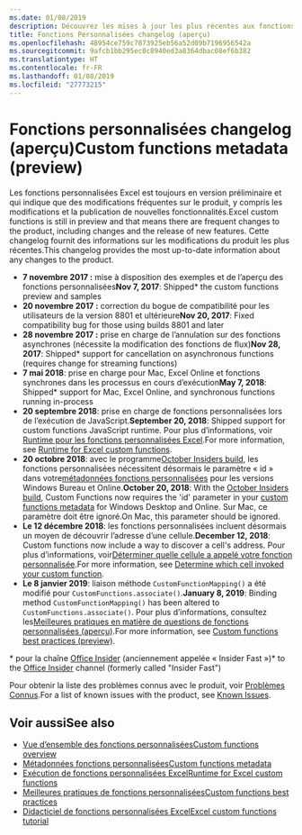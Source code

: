 ```yaml
---
ms.date: 01/08/2019
description: Découvrez les mises à jour les plus récentes aux fonctions Excel personnalisées.
title: Fonctions Personnalisées changelog (aperçu)
ms.openlocfilehash: 48954ce759c7873925eb56a52d09b7196956542a
ms.sourcegitcommit: 9afcb1bb295ec0c8940ed3a8364dbac08ef6b382
ms.translationtype: HT
ms.contentlocale: fr-FR
ms.lasthandoff: 01/08/2019
ms.locfileid: "27773215"
---
```

# <a name="custom-functions-changelog-preview"></a><span data-ttu-id="6d2bc-103">Fonctions personnalisées changelog (aperçu)</span><span class="sxs-lookup"><span data-stu-id="6d2bc-103">Custom functions metadata (preview)</span></span>

<span data-ttu-id="6d2bc-104">Les fonctions personnalisées Excel est toujours en version préliminaire et qui indique que des modifications fréquentes sur le produit, y compris les modifications et la publication de nouvelles fonctionnalités.</span><span class="sxs-lookup"><span data-stu-id="6d2bc-104">Excel custom functions is still in preview and that means there are frequent changes to the product, including changes and the release of new features.</span></span> <span data-ttu-id="6d2bc-105">Cette changelog fournit des informations sur les modifications du produit les plus récentes.</span><span class="sxs-lookup"><span data-stu-id="6d2bc-105">This changelog provides the most up-to-date information about any changes to the product.</span></span>

- <span data-ttu-id="6d2bc-106">**7 novembre 2017 :** mise à disposition des exemples et de l’aperçu des fonctions personnalisées</span><span class="sxs-lookup"><span data-stu-id="6d2bc-106">**Nov 7, 2017**: Shipped\* the custom functions preview and samples</span></span>
- <span data-ttu-id="6d2bc-107">**20 novembre 2017 :** correction du bogue de compatibilité pour les utilisateurs de la version 8801 et ultérieure</span><span class="sxs-lookup"><span data-stu-id="6d2bc-107">**Nov 20, 2017**: Fixed compatibility bug for those using builds 8801 and later</span></span>
- <span data-ttu-id="6d2bc-108">**28 novembre 2017 :** prise en charge de l’annulation sur des fonctions asynchrones (nécessite la modification des fonctions de flux)</span><span class="sxs-lookup"><span data-stu-id="6d2bc-108">**Nov 28, 2017**: Shipped\* support for cancellation on asynchronous functions (requires change for streaming functions)</span></span>
- <span data-ttu-id="6d2bc-109">**7 mai 2018**: prise en charge pour Mac, Excel Online et fonctions synchrones dans les processus en cours d’exécution</span><span class="sxs-lookup"><span data-stu-id="6d2bc-109">**May 7, 2018**: Shipped\* support for Mac, Excel Online, and synchronous functions running in-process</span></span>
- <span data-ttu-id="6d2bc-110">**20 septembre 2018**: prise en charge de fonctions personnalisées lors de l’exécution de JavaScript.</span><span class="sxs-lookup"><span data-stu-id="6d2bc-110">**September 20, 2018**: Shipped support for custom functions JavaScript runtime.</span></span> <span data-ttu-id="6d2bc-111">Pour plus d’informations, voir [Runtime pour les fonctions personnalisées Excel](custom-functions-runtime.md).</span><span class="sxs-lookup"><span data-stu-id="6d2bc-111">For more information, see [Runtime for Excel custom functions](custom-functions-runtime.md).</span></span>
- <span data-ttu-id="6d2bc-112">**20 octobre 2018**: avec le programme[October Insiders build](https://support.office.com/fr-FR/article/what-s-new-for-office-insiders-c152d1e2-96ff-4ce9-8c14-e74e13847a24), les fonctions personnalisées nécessitent désormais le paramètre « id » dans votre[métadonnées fonctions personnalisées](custom-functions-json.md) pour les versions Windows Bureau et Online.</span><span class="sxs-lookup"><span data-stu-id="6d2bc-112">**October 20, 2018**: With the [October Insiders build](https://support.office.com/fr-FR/article/what-s-new-for-office-insiders-c152d1e2-96ff-4ce9-8c14-e74e13847a24), Custom Functions now requires the 'id' parameter in your [custom functions metadata](custom-functions-json.md) for Windows Desktop and Online.</span></span> <span data-ttu-id="6d2bc-113">Sur Mac, ce paramètre doit être ignoré.</span><span class="sxs-lookup"><span data-stu-id="6d2bc-113">On Mac, this parameter should be ignored.</span></span>
- <span data-ttu-id="6d2bc-114">**Le 12 décembre 2018**: les fonctions personnalisées incluent désormais un moyen de découvrir l’adresse d’une cellule.</span><span class="sxs-lookup"><span data-stu-id="6d2bc-114">**December 12, 2018**: Custom functions now include a way to discover a cell's address.</span></span> <span data-ttu-id="6d2bc-115">Pour plus d’informations, voir[Déterminer quelle cellule a appelé votre fonction personnalisée](custom-functions-overview.md#determine-which-cell-invoked-your-custom-function).</span><span class="sxs-lookup"><span data-stu-id="6d2bc-115">For more information, see [Determine which cell invoked your custom function](custom-functions-overview.md#determine-which-cell-invoked-your-custom-function).</span></span>
- <span data-ttu-id="6d2bc-116">**Le 8 janvier 2019**: liaison méthode `CustomFunctionMapping()` a été modifié pour `CustomFunctions.associate()`.</span><span class="sxs-lookup"><span data-stu-id="6d2bc-116">**January 8, 2019**: Binding method `CustomFunctionMapping()` has been altered to `CustomFunctions.associate()`.</span></span> <span data-ttu-id="6d2bc-117">Pour plus d’informations, consultez les[Meilleures pratiques en matière de questions de fonctions personnalisées (aperçu)](custom-functions-best-practices.md).</span><span class="sxs-lookup"><span data-stu-id="6d2bc-117">For more information, see [Custom functions best practices (preview)](custom-functions-best-practices.md).</span></span>

<span data-ttu-id="6d2bc-118">\* pour la chaîne [Office Insider](https://products.office.com/office-insider) (anciennement appelée « Insider Fast »)</span><span class="sxs-lookup"><span data-stu-id="6d2bc-118">\* to the [Office Insider](https://products.office.com/office-insider) channel (formerly called "Insider Fast")</span></span>

<span data-ttu-id="6d2bc-119">Pour obtenir la liste des problèmes connus avec le produit, voir [Problèmes Connus](custom-functions-overview.md#known-issues).</span><span class="sxs-lookup"><span data-stu-id="6d2bc-119">For a list of known issues with the product, see [Known Issues](custom-functions-overview.md#known-issues).</span></span> 

## <a name="see-also"></a><span data-ttu-id="6d2bc-120">Voir aussi</span><span class="sxs-lookup"><span data-stu-id="6d2bc-120">See also</span></span>

* [<span data-ttu-id="6d2bc-121">Vue d’ensemble des fonctions personnalisées</span><span class="sxs-lookup"><span data-stu-id="6d2bc-121">Custom functions overview</span></span>](custom-functions-overview.md)
* [<span data-ttu-id="6d2bc-122">Métadonnées fonctions personnalisées</span><span class="sxs-lookup"><span data-stu-id="6d2bc-122">Custom functions metadata</span></span>](custom-functions-json.md)
* [<span data-ttu-id="6d2bc-123">Exécution de fonctions personnalisées Excel</span><span class="sxs-lookup"><span data-stu-id="6d2bc-123">Runtime for Excel custom functions</span></span>](custom-functions-runtime.md)
* [<span data-ttu-id="6d2bc-124">Meilleures pratiques de fonctions personnalisées</span><span class="sxs-lookup"><span data-stu-id="6d2bc-124">Custom functions best practices</span></span>](custom-functions-best-practices.md)
* [<span data-ttu-id="6d2bc-125">Didacticiel de fonctions personnalisées Excel</span><span class="sxs-lookup"><span data-stu-id="6d2bc-125">Excel custom functions tutorial</span></span>](../tutorials/excel-tutorial-create-custom-functions.md)
